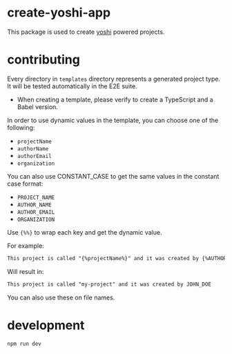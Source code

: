# create-yoshi-app

This package is used to create [yoshi](https://github.com/wix/yoshi) powered projects.

# contributing

Every directory in `templates` directory represents a generated project type. It will be tested automatically in the E2E suite.

* When creating a template, please verify to create a TypeScript and a Babel version.

In order to use dynamic values in the template, you can choose one of the following:

* `projectName`
* `authorName`
* `authorEmail`
* `organization`

You can also use CONSTANT_CASE to get the same values in the constant case format:
* `PROJECT_NAME`
* `AUTHOR_NAME`
* `AUTHOR_EMAIL`
* `ORGANIZATION`

Use `{%%}` to wrap each key and get the dynamic value.

For example:
```md
This project is called "{%projectName%}" and it was created by {%AUTHOR_NAME%}
```

Will result in:
```md
This project is called "my-project" and it was created by JOHN_DOE
```

You can also use these on file names.

# development

```bash
npm run dev
```
